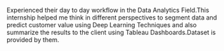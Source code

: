 Experienced their day to day workflow in the Data Analytics Field.This internship helped me think in different perspectives to segment data and predict customer value using Deep Learning Techniques and also summarize the results to the client using Tableau Dashboards.Dataset is provided by them.

